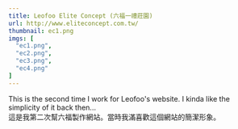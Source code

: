 ```yaml
---
title: Leofoo Elite Concept (六福一禮莊園)
url: http://www.eliteconcept.com.tw/
thumbnail: ec1.png
imgs: [
  "ec1.png",
  "ec2.png",
  "ec3.png",
  "ec4.png"
]
---
```

This is the second time I work for Leofoo's website. I kinda like the simplicity of it back then...<br/>
這是我第二次幫六福製作網站。當時我滿喜歡這個網站的簡潔形象。
